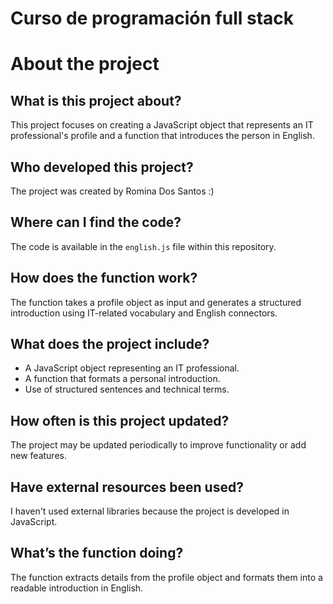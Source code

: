 #  Curso de programación full stack 

# About the project

## What is this project about?
This project focuses on creating a JavaScript object that represents an IT professional's profile and a function that introduces the person in English.

## Who developed this project?
The project was created by Romina Dos Santos :)

## Where can I find the code?
The code is available in the `english.js` file within this repository.

## How does the function work?
The function takes a profile object as input and generates a structured introduction using IT-related vocabulary and English connectors.

## What does the project include?
- A JavaScript object representing an IT professional.
- A function that formats a personal introduction.
- Use of structured sentences and technical terms.

## How often is this project updated?
The project may be updated periodically to improve functionality or add new features.

## Have external resources been used?
I haven't used external libraries because the project is developed in JavaScript.

## What’s the function doing?
The function extracts details from the profile object and formats them into a readable introduction in English.



